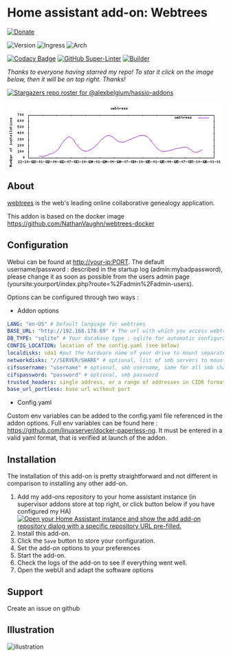 # Home assistant add-on: Webtrees

[![Donate][donation-badge]](https://www.buymeacoffee.com/alexbelgium)

![Version](https://img.shields.io/badge/dynamic/json?label=Version&query=%24.version&url=https%3A%2F%2Fraw.githubusercontent.com%2Falexbelgium%2Fhassio-addons%2Fmaster%2Fwebtrees%2Fconfig.json)
![Ingress](https://img.shields.io/badge/dynamic/json?label=Ingress&query=%24.ingress&url=https%3A%2F%2Fraw.githubusercontent.com%2Falexbelgium%2Fhassio-addons%2Fmaster%2Fwebtrees%2Fconfig.json)
![Arch](https://img.shields.io/badge/dynamic/json?color=success&label=Arch&query=%24.arch&url=https%3A%2F%2Fraw.githubusercontent.com%2Falexbelgium%2Fhassio-addons%2Fmaster%2Fwebtrees%2Fconfig.json)

[![Codacy Badge](https://app.codacy.com/project/badge/Grade/9c6cf10bdbba45ecb202d7f579b5be0e)](https://www.codacy.com/gh/alexbelgium/hassio-addons/dashboard?utm_source=github.com&utm_medium=referral&utm_content=alexbelgium/hassio-addons&utm_campaign=Badge_Grade)
[![GitHub Super-Linter](https://github.com/alexbelgium/hassio-addons/workflows/Lint%20Code%20Base/badge.svg)](https://github.com/marketplace/actions/super-linter)
[![Builder](https://github.com/alexbelgium/hassio-addons/workflows/Builder/badge.svg)](https://github.com/alexbelgium/hassio-addons/actions/workflows/builder.yaml)

[donation-badge]: https://img.shields.io/badge/Buy%20me%20a%20coffee-%23d32f2f?logo=buy-me-a-coffee&style=flat&logoColor=white

_Thanks to everyone having starred my repo! To star it click on the image below, then it will be on top right. Thanks!_

[![Stargazers repo roster for @alexbelgium/hassio-addons](https://git-lister.onrender.com/api/stars/alexbelgium/hassio-addons?limit=30)](https://github.com/alexbelgium/hassio-addons/stargazers)

![downloads evolution](https://raw.githubusercontent.com/alexbelgium/hassio-addons/master/webtrees/stats.png)

## About

[webtrees](http://www.webtrees.net) is the web's leading online collaborative genealogy application.

This addon is based on the docker image https://github.com/NathanVaughn/webtrees-docker

## Configuration

Webui can be found at <http://your-ip:PORT>.
The default username/password : described in the startup log (admin:mybadpassword), please change it as soon as possible from the users admin page (yoursite:yourport/index.php?route=%2Fadmin%2Fadmin-users).

Options can be configured through two ways :

- Addon options

```yaml
LANG: "en-US" # Default language for webtrees
BASE_URL: "http://192.168.178.69" # The url with which you access webtrees
DB_TYPE: "sqlite" # Your database type : sqlite for automatic configuration, or external for manual config
CONFIG_LOCATION: location of the config.yaml (see below)
localdisks: sda1 #put the hardware name of your drive to mount separated by commas, or its label. ex. sda1, sdb1, MYNAS...
networkdisks: "//SERVER/SHARE" # optional, list of smb servers to mount, separated by commas
cifsusername: "username" # optional, smb username, same for all smb shares
cifspassword: "password" # optional, smb password
trusted_headers: single address, or a range of addresses in CIDR format
base_url_portless: base url without port
```

- Config.yaml

Custom env variables can be added to the config.yaml file referenced in the addon options. Full env variables can be found here : https://github.com/linuxserver/docker-paperless-ng. It must be entered in a valid yaml format, that is verified at launch of the addon.

## Installation

The installation of this add-on is pretty straightforward and not different in comparison to installing any other add-on.

1. Add my add-ons repository to your home assistant instance (in supervisor addons store at top right, or click button below if you have configured my HA)
   [![Open your Home Assistant instance and show the add add-on repository dialog with a specific repository URL pre-filled.](https://my.home-assistant.io/badges/supervisor_add_addon_repository.svg)](https://my.home-assistant.io/redirect/supervisor_add_addon_repository/?repository_url=https%3A%2F%2Fgithub.com%2Falexbelgium%2Fhassio-addons)
1. Install this add-on.
1. Click the `Save` button to store your configuration.
1. Set the add-on options to your preferences
1. Start the add-on.
1. Check the logs of the add-on to see if everything went well.
1. Open the webUI and adapt the software options

## Support

Create an issue on github

## Illustration

![illustration](https://installatron.infomaniak.com/installatron//images/ss2_webtrees.jpg)
